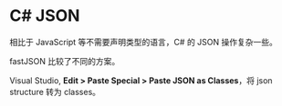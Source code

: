 # C# JSON

相比于 JavaScript 等不需要声明类型的语言，C# 的 JSON 操作复杂一些。

fastJSON 比较了不同的方案。

Visual Studio, **Edit > Paste Special > Paste JSON as Classes**，将 json structure 转为 classes。
